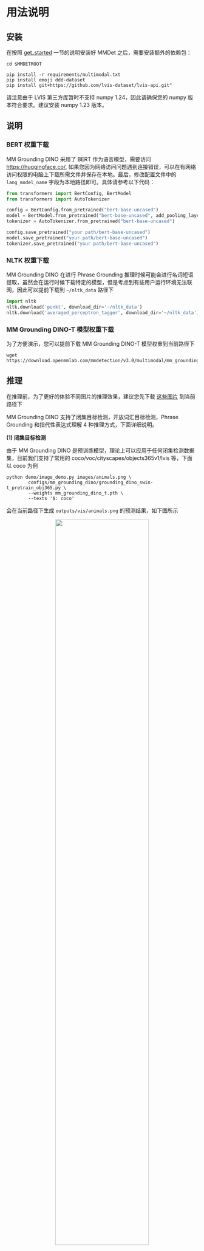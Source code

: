 # 用法说明

## 安装

在按照 [get_started](../../docs/zh_cn/get_started.md) 一节的说明安装好 MMDet 之后，需要安装额外的依赖包：

```shell
cd $MMDETROOT

pip install -r requirements/multimodal.txt
pip install emoji ddd-dataset
pip install git+https://github.com/lvis-dataset/lvis-api.git"
```

请注意由于 LVIS 第三方库暂时不支持 numpy 1.24，因此请确保您的 numpy 版本符合要求。建议安装 numpy 1.23 版本。

## 说明

### BERT 权重下载

MM Grounding DINO 采用了 BERT 作为语言模型，需要访问 https://huggingface.co/, 如果您因为网络访问问题遇到连接错误，可以在有网络访问权限的电脑上下载所需文件并保存在本地。最后，修改配置文件中的 `lang_model_name` 字段为本地路径即可。具体请参考以下代码：

```python
from transformers import BertConfig, BertModel
from transformers import AutoTokenizer

config = BertConfig.from_pretrained("bert-base-uncased")
model = BertModel.from_pretrained("bert-base-uncased", add_pooling_layer=False, config=config)
tokenizer = AutoTokenizer.from_pretrained("bert-base-uncased")

config.save_pretrained("your path/bert-base-uncased")
model.save_pretrained("your path/bert-base-uncased")
tokenizer.save_pretrained("your path/bert-base-uncased")
```

### NLTK 权重下载

MM Grounding DINO 在进行 Phrase Grounding 推理时候可能会进行名词短语提取，虽然会在运行时候下载特定的模型，但是考虑到有些用户运行环境无法联网，因此可以提前下载到 `~/nltk_data` 路径下

```python
import nltk
nltk.download('punkt', download_dir='~/nltk_data')
nltk.download('averaged_perceptron_tagger', download_dir='~/nltk_data')
```

### MM Grounding DINO-T 模型权重下载

为了方便演示，您可以提前下载 MM Grounding DINO-T 模型权重到当前路径下

```shell
wget https://download.openmmlab.com/mmdetection/v3.0/multimodal/mm_grounding_dino/mm_grounding_dino_t.pth
```

## 推理

在推理前，为了更好的体验不同图片的推理效果，建议您先下载 [这些图片](https://github.com/microsoft/X-Decoder/tree/main/inference_demo/images) 到当前路径下

MM Grounding DINO 支持了闭集目标检测，开放词汇目标检测，Phrase Grounding 和指代性表达式理解 4 种推理方式，下面详细说明。

**(1) 闭集目标检测**

由于 MM Grounding DINO 是预训练模型，理论上可以应用于任何闭集检测数据集，目前我们支持了常用的 coco/voc/cityscapes/objects365v1/lvis 等，下面以 coco 为例

```shell
python demo/image_demo.py images/animals.png \
        configs/mm_grounding_dino/grounding_dino_swin-t_pretrain_obj365.py \
        --weights mm_grounding_dino_t.pth \
        --texts '$: coco'
```

会在当前路径下生成 `outputs/vis/animals.png` 的预测结果，如下图所示

<div align=center>
<img src="https://github.com/open-mmlab/mmdetection/assets/17425982/1659211c-c117-4097-a659-84ab26efa2d3" width="70%"/>
</div>

由于鸵鸟并不在 COCO 80 类中, 因此不会检测出来。

需要注意，由于 objects365v1 和 lvis 类别很多，如果直接将类别名全部输入到网络中，会超过 256 个 token 导致模型预测效果极差，此时我们需要通过 `--chunked-size` 参数进行截断预测, 同时预测时间会比较长。

```shell
python demo/image_demo.py images/animals.png \
        configs/mm_grounding_dino/grounding_dino_swin-t_pretrain_obj365.py \
        --weights mm_grounding_dino_t.pth \
        --texts '$: lvis'  --chunked-size 70 \
        --palette random
```

<div align=center>
<img src="https://github.com/open-mmlab/mmdetection/assets/17425982/93554cf5-a1c5-4318-8e16-615cd2270fb6" width="70%"/>
</div>

不同的 `--chunked-size` 会导致不同的预测效果，您可以自行尝试。

**(2) 开放词汇目标检测**

开放词汇目标检测是指在推理时候，可以输入任意的类别名

```shell
python demo/image_demo.py images/animals.png \
        configs/mm_grounding_dino/grounding_dino_swin-t_pretrain_obj365.py \
        --weights mm_grounding_dino_t.pth \
        --texts 'zebra. giraffe' -c
```

<div align=center>
<img src="https://github.com/open-mmlab/mmdetection/assets/17425982/75e4a81f-4644-4306-8f66-60e684ac32db" width="70%"/>
</div>

**(3) Phrase Grounding**

Phrase Grounding 是指的用户输入一句语言描述，模型自动对其涉及到的名词短语想对应的 bbox 进行检测，有两种用法

1. 通过 NLTK 库自动提取名词短语，然后进行检测

```shell
python demo/image_demo.py images/apples.jpg \
        configs/mm_grounding_dino/grounding_dino_swin-t_pretrain_obj365.py \
        --weights mm_grounding_dino_t.pth \
        --texts 'There are many apples here.'
```

<div align=center>
<img src="https://github.com/open-mmlab/mmdetection/assets/17425982/7c5839d2-3266-49e1-8be6-012f258d710b" width="70%"/>
</div>

程序内部会自动切分出 `many apples` 作为名词短语，然后检测出对应物体。不同的输入描述对预测结果影响很大。

2. 用户自己指定句子中哪些为名词短语，避免 NLTK 提取错误的情况

```shell
python demo/image_demo.py images/fruit.jpg \
        configs/mm_grounding_dino/grounding_dino_swin-t_pretrain_obj365.py \
        --weights mm_grounding_dino_t.pth \
        --texts 'The picture contains watermelon, flower, and a white bottle.' \
        --tokens-positive "[[[21,30]], [[45,59]]]"  --pred-score-thr 0.12
```

21,30 对应的名词短语为 `watermelon`，45,59 对应的名词短语为 `a white bottle`。

<div align=center>
<img src="https://github.com/open-mmlab/mmdetection/assets/17425982/82253bf7-dce8-4057-98a9-77bf850afdd0" width="70%"/>
</div>

**(4) 指代性表达式理解**

指代性表达式理解是指的用户输入一句语言描述，模型自动对其涉及到的指代性表达式进行理解, 不需要进行名词短语提取。

```shell
python demo/image_demo.py images/apples.jpg \
        configs/mm_grounding_dino/grounding_dino_swin-t_pretrain_obj365.py \
        --weights mm_grounding_dino_t.pth \
        --texts 'red apple.' \
        --tokens-positive -1
```

<div align=center>
<img src="https://github.com/open-mmlab/mmdetection/assets/17425982/40b970c3-60cd-4c78-a2cb-2c41b0442932" width="70%"/>
</div>

## 评测

我们所提供的评测脚本都是统一的，你只需要提前准备好数据，然后运行相关配置就可以了

(1) Zero-Shot COCO2017 val

```shell
# 单卡
python tools/test.py configs/mm_grounding_dino/grounding_dino_swin-t_pretrain_obj365.py \
        mm_grounding_dino_t.pth

# 8 卡
./tools/dist_test.sh configs/mm_grounding_dino/grounding_dino_swin-t_pretrain_obj365.py \
        mm_grounding_dino_t.pth 8
```

(2) Zero-Shot ODinW13

```shell
# 单卡
python tools/test.py configs/mm_grounding_dino/odinw/grounding_dino_swin-t_pretrain_odinw13.py \
        mm_grounding_dino_t.pth

# 8 卡
./tools/dist_test.sh configs/mm_grounding_dino/odinw/grounding_dino_swin-t_pretrain_odinw13.py \
        mm_grounding_dino_t.pth 8
```

## 评测数据集结果可视化

为了方便大家对模型预测结果进行可视化和分析，我们支持了评测数据集预测结果可视化，以指代性表达式理解为例用法如下：

```shell
python tools/test.py configs/mm_grounding_dino/refcoco/grounding_dino_swin-t_pretrain_zeroshot_refexp \
        mm_grounding_dino_t.pth --work-dir refcoco_result --show-dir save_path
```

模型在推理过程中会将可视化结果保存到  `refcoco_result/{当前时间戳}/save_path` 路径下。其余评测数据集可视化只需要替换配置文件即可。

下面展示一些数据集的可视化结果： 左图为 GT，右图为预测结果

1. COCO2017 val 结果：

<div align=center>
<img src="https://github.com/open-mmlab/mmdetection/assets/17425982/3a0fa894-c0a5-4c1f-bdf0-1c6fd17abafa" width="70%"/>
</div>

2. Flickr30k Entities 结果：

<div align=center>
<img src="https://github.com/open-mmlab/mmdetection/assets/17425982/e9f2667f-9dca-464b-b995-599aa2731b34" width="70%"/>
</div>

3. DOD 结果：

<div align=center>
<img src="https://github.com/open-mmlab/mmdetection/assets/17425982/c71a306b-1055-4344-ba1d-ae4c57f2cb2f" width="70%"/>
</div>

4. RefCOCO val 结果：

<div align=center>
<img src="https://github.com/open-mmlab/mmdetection/assets/17425982/b175959d-d788-4b5e-8b11-e8e34753457f" width="70%"/>
</div>

5. RefCOCO testA 结果：

<div align=center>
<img src="https://github.com/open-mmlab/mmdetection/assets/17425982/c087f889-f96c-4355-8a15-7dc2738b4223" width="70%"/>
</div>

6. gRefCOCO val 结果：

<div align=center>
<img src="https://github.com/open-mmlab/mmdetection/assets/17425982/96c2e783-17da-462e-a7cf-937555e26c90" width="70%"/>
</div>

## 模型训练

如果想复现我们的结果，你可以在准备好数据集后，直接通过如下命令进行训练

```shell
# 单机 8 卡训练仅包括 obj365v1 数据集
./tools/dist_train.sh configs/mm_grounding_dino/grounding_dino_swin-t_pretrain_obj365.py 8
# 单机 8 卡训练包括 obj365v1/goldg/grit/v3det 数据集，其余数据集类似
./tools/dist_train.sh configs/mm_grounding_dino/grounding_dino_swin-t_pretrain_obj365_goldg_grit9m_v3det.py 8
```

多机训练的用法请参考 [train.md](../../docs/zh_cn/user_guides/train.md)。MM-Grounding-DINO T 模型默认采用的是 32 张 3090Ti，如果你的总 bs 数不是 32x4=128，那么你需要手动的线性调整学习率。

### 预训练自定义格式说明

为了统一不同数据集的预训练格式，我们参考 [Open-GroundingDino](https://github.com/longzw1997/Open-GroundingDino) 所设计的格式。具体来说分成 2 种格式

**(1) 目标检测数据格式 OD**

```text
{"filename": "obj365_train_000000734304.jpg",
 "height": 512,
 "width": 769,
 "detection": {
    "instances": [
          {"bbox": [109.4768676992, 346.0190429696, 135.1918335098, 365.3641967616], "label": 2, "category": "chair"},
          {"bbox": [58.612365705900004, 323.2281494016, 242.6005859067, 451.4166870016], "label": 8, "category": "car"}
                ]
      }
}
```

label字典中所对应的数值需要和相应的 label_map 一致。 instances 列表中的每一项都对应一个 bbox (x1y1x2y2 格式)。

**(2) phrase grounding 数据格式 VG**

```text
{"filename": "2405116.jpg",
 "height": 375,
 "width": 500,
 "grounding":
     {"caption": "Two surfers walking down the shore. sand on the beach.",
      "regions": [
            {"bbox": [206, 156, 282, 248], "phrase": "Two surfers", "tokens_positive": [[0, 3], [4, 11]]},
            {"bbox": [303, 338, 443, 343], "phrase": "sand", "tokens_positive": [[36, 40]]},
            {"bbox": [[327, 223, 421, 282], [300, 200, 400, 210]], "phrase": "beach", "tokens_positive": [[48, 53]]}
               ]
      }
```

tokens_positive 表示当前 phrase 在 caption 中的字符位置。

## 自定义数据集微调训练案例

为了方便用户针对自定义数据集进行下游微调，我们特意提供了以简单的 cat 数据集为例的微调训练案例。

### 1 数据准备

```shell
cd mmdetection
wget https://download.openmmlab.com/mmyolo/data/cat_dataset.zip
unzip cat_dataset.zip -d data/cat/
```

cat 数据集是一个单类别数据集，包含 144 张图片，已经转换为 coco 格式。

<div align=center>
<img src="https://user-images.githubusercontent.com/25873202/205423220-c4b8f2fd-22ba-4937-8e47-1b3f6a8facd8.png" alt="cat dataset"/>
</div>

### 2 配置准备

由于 cat 数据集的简单性和数量较少，我们使用 8 卡训练 20 个 epoch，相应的缩放学习率，不训练语言模型，只训练视觉模型。

详细的配置信息可以在 [grounding_dino_swin-t_finetune_8xb4_20e_cat](grounding_dino_swin-t_finetune_8xb4_20e_cat.py) 中找到。

### 3 可视化和 Zero-Shot 评估

由于 MM Grounding DINO 是一个开放的检测模型，所以即使没有在 cat 数据集上训练，也可以进行检测和评估。

单张图片的可视化结果如下：

```shell
cd mmdetection
python demo/image_demo.py data/cat/images/IMG_20211205_120756.jpg configs/mm_grounding_dino/grounding_dino_swin-t_finetune_8xb4_20e_cat.py --weights mm_grounding_dino_t.pth --texts cat.
```

测试集上的 Zero-Shot 评估结果如下：

```shell
python tools/test.py configs/mm_grounding_dino/grounding_dino_swin-t_finetune_8xb4_20e_cat.py mm_grounding_dino_t.pth
```

```text
 Average Precision  (AP) @[ IoU=0.50:0.95 | area=   all | maxDets=100 ] = 0.881
 Average Precision  (AP) @[ IoU=0.50      | area=   all | maxDets=1000 ] = 1.000
 Average Precision  (AP) @[ IoU=0.75      | area=   all | maxDets=1000 ] = 0.929
 Average Precision  (AP) @[ IoU=0.50:0.95 | area= small | maxDets=1000 ] = -1.000
 Average Precision  (AP) @[ IoU=0.50:0.95 | area=medium | maxDets=1000 ] = -1.000
 Average Precision  (AP) @[ IoU=0.50:0.95 | area= large | maxDets=1000 ] = 0.881
 Average Recall     (AR) @[ IoU=0.50:0.95 | area=   all | maxDets=100 ] = 0.913
 Average Recall     (AR) @[ IoU=0.50:0.95 | area=   all | maxDets=300 ] = 0.913
 Average Recall     (AR) @[ IoU=0.50:0.95 | area=   all | maxDets=1000 ] = 0.913
 Average Recall     (AR) @[ IoU=0.50:0.95 | area= small | maxDets=1000 ] = -1.000
 Average Recall     (AR) @[ IoU=0.50:0.95 | area=medium | maxDets=1000 ] = -1.000
 Average Recall     (AR) @[ IoU=0.50:0.95 | area= large | maxDets=1000 ] = 0.913
```

### 4 模型训练

```shell
./tools/dist_train.sh configs/mm_grounding_dino/grounding_dino_swin-t_finetune_8xb4_20e_cat.py 8 --work-dir cat_work_dir
```

模型将会保存性能最佳的模型。在第 16 epoch 时候达到最佳，性能如下所示：

```text
 Average Precision  (AP) @[ IoU=0.50:0.95 | area=   all | maxDets=100 ] = 0.901
 Average Precision  (AP) @[ IoU=0.50      | area=   all | maxDets=1000 ] = 1.000
 Average Precision  (AP) @[ IoU=0.75      | area=   all | maxDets=1000 ] = 0.930
 Average Precision  (AP) @[ IoU=0.50:0.95 | area= small | maxDets=1000 ] = -1.000
 Average Precision  (AP) @[ IoU=0.50:0.95 | area=medium | maxDets=1000 ] = -1.000
 Average Precision  (AP) @[ IoU=0.50:0.95 | area= large | maxDets=1000 ] = 0.901
 Average Recall     (AR) @[ IoU=0.50:0.95 | area=   all | maxDets=100 ] = 0.967
 Average Recall     (AR) @[ IoU=0.50:0.95 | area=   all | maxDets=300 ] = 0.967
 Average Recall     (AR) @[ IoU=0.50:0.95 | area=   all | maxDets=1000 ] = 0.967
 Average Recall     (AR) @[ IoU=0.50:0.95 | area= small | maxDets=1000 ] = -1.000
 Average Recall     (AR) @[ IoU=0.50:0.95 | area=medium | maxDets=1000 ] = -1.000
 Average Recall     (AR) @[ IoU=0.50:0.95 | area= large | maxDets=1000 ] = 0.967
```

我们可以发现，经过微调训练后，cat 数据集的训练性能从 88.1 提升到了 90.1。同时由于数据集比较小，评估指标波动比较大。

## 模型自训练伪标签迭代生成和优化 pipeline

为了方便用户从头构建自己的数据集或者希望利用模型推理能力进行自举式伪标签迭代生成和优化，不断修改伪标签来提升模型性能，我们特意提供了相关的 pipeline。

由于我们定义了两种数据格式，为了演示我们也将分别进行说明。

### 1 目标检测格式

此处我们依然采用上述的 cat 数据集为例，假设我们目前只有一系列图片和预定义的类别，并不存在标注。

1. 生成初始 odvg 格式文件

```python
import os
import cv2
import json
import jsonlines

data_root = 'data/cat'
images_path = os.path.join(data_root, 'images')
out_path = os.path.join(data_root, 'cat_train_od.json')
metas = []
for files in os.listdir(images_path):
    img = cv2.imread(os.path.join(images_path, files))
    height, width, _ = img.shape
    metas.append({"filename": files, "height": height, "width": width})

with jsonlines.open(out_path, mode='w') as writer:
    writer.write_all(metas)

# 生成 label_map.json，由于只有一个类别，所以只需要写一个 cat 即可
label_map_path = os.path.join(data_root, 'cat_label_map.json')
with open(label_map_path, 'w') as f:
    json.dump({'0': 'cat'}, f)
```

会在 `data/cat` 目录下生成 `cat_train_od.json` 和 `cat_label_map.json` 两个文件。

2. 使用预训练模型进行推理，并保存结果

我们提供了直接可用的 [配置](grounding_dino_swin-t_pretrain_pseudo-labeling_cat.py), 如果你是其他数据集可以参考这个配置进行修改。

```shell
python tools/test.py configs/mm_grounding_dino/grounding_dino_swin-t_pretrain_pseudo-labeling_cat.py \
    mm_grounding_dino_t.pth
```

会在 `data/cat` 目录下新生成 `cat_train_od_v1.json` 文件，你可以手动打开确认或者使用 [脚本](../../tools/analysis_tools/browse_grounding_raw.py) 可视化效果

```shell
python tools/analysis_tools/browse_grounding_raw.py data/cat/ cat_train_od_v1.json images --label-map-file cat_label_map.json -o your_output_dir --not-show
```

会在 your_output_dir 目录下生成可视化结果

3. 继续训练提高性能

在得到伪标签后，你可以混合一些预训练数据联合进行继续预训练，提升模型在当前数据集上的性能，然后重新运行 2 步骤，得到更准确的伪标签，如此循环迭代即可。

### 2 Phrase Grounding 格式

1. 生成初始 odvg 格式文件

Phrase Grounding 的自举流程要求初始时候提供每张图片对应的 caption 和提前切割好的 phrase 信息。以 flickr30k entities 图片为例，生成的典型的文件应该如下所示：

```text
[
{"filename": "3028766968.jpg",
 "height": 375,
 "width": 500,
 "grounding":
     {"caption": "Man with a black shirt on sit behind a desk sorting threw a giant stack of people work with a smirk on his face .",
      "regions": [
                 {"bbox": [0, 0, 1, 1], "phrase": "a giant stack of people", "tokens_positive": [[58, 81]]},
                 {"bbox": [0, 0, 1, 1], "phrase": "a black shirt", "tokens_positive": [[9, 22]]},
                 {"bbox": [0, 0, 1, 1], "phrase": "a desk", "tokens_positive": [[37, 43]]},
                 {"bbox": [0, 0, 1, 1], "phrase": "his face", "tokens_positive": [[103, 111]]},
                 {"bbox": [0, 0, 1, 1], "phrase": "Man", "tokens_positive": [[0, 3]]}]}}
{"filename": "6944134083.jpg",
 "height": 319,
 "width": 500,
 "grounding":
    {"caption": "Two men are competing in a horse race .",
    "regions": [
                {"bbox": [0, 0, 1, 1], "phrase": "Two men", "tokens_positive": [[0, 7]]}]}}
]
```

初始时候 bbox 必须要设置为 `[0, 0, 1, 1]`，因为这能确保程序正常运行，但是 bbox 的值并不会被使用。

```text
{"filename": "3028766968.jpg", "height": 375, "width": 500, "grounding": {"caption": "Man with a black shirt on sit behind a desk sorting threw a giant stack of people work with a smirk on his face .", "regions": [{"bbox": [0, 0, 1, 1], "phrase": "a giant stack of people", "tokens_positive": [[58, 81]]}, {"bbox": [0, 0, 1, 1], "phrase": "a black shirt", "tokens_positive": [[9, 22]]}, {"bbox": [0, 0, 1, 1], "phrase": "a desk", "tokens_positive": [[37, 43]]}, {"bbox": [0, 0, 1, 1], "phrase": "his face", "tokens_positive": [[103, 111]]}, {"bbox": [0, 0, 1, 1], "phrase": "Man", "tokens_positive": [[0, 3]]}]}}
{"filename": "6944134083.jpg", "height": 319, "width": 500, "grounding": {"caption": "Two men are competing in a horse race .", "regions": [{"bbox": [0, 0, 1, 1], "phrase": "Two men", "tokens_positive": [[0, 7]]}]}}
```

你可直接复制上面的文本，并假设将文本内容粘贴到命名为 `flickr_simple_train_vg.json` 文件中，并放置于提前准备好的 `data/flickr30k_entities` 数据集目录下，具体见数据准备文档。

2. 使用预训练模型进行推理，并保存结果

我们提供了直接可用的 [配置](grounding_dino_swin-t_pretrain_pseudo-labeling_flickr30k.py), 如果你是其他数据集可以参考这个配置进行修改。

```shell
python tools/test.py configs/mm_grounding_dino/grounding_dino_swin-t_pretrain_pseudo-labeling_flickr30k.py \
    mm_grounding_dino_t.pth
```

会在 `data/flickr30k_entities` 目录下新生成 `flickr_simple_train_vg_v1.json` 文件，你可以手动打开确认或者使用 [脚本](../../tools/analysis_tools/browse_grounding_raw.py) 可视化效果

```shell
python tools/analysis_tools/browse_grounding_raw.py data/flickr30k_entities/ flickr_simple_train_vg_v1.json flickr30k_images -o your_output_dir --not-show
```

会在 `your_output_dir` 目录下生成可视化结果，如下图所示：

<div align=center>
<img src="https://github.com/open-mmlab/mmdetection/assets/17425982/a1c72d52-fa52-4ebe-b793-716d34e7b83f" width="50%"/>
</div>

3. 继续训练提高性能

在得到伪标签后，你可以混合一些预训练数据联合进行继续预训练，提升模型在当前数据集上的性能，然后重新运行 2 步骤，得到更准确的伪标签，如此循环迭代即可。
